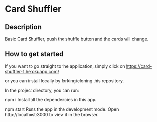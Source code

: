 # Card Shuffler

## Description
Basic Card Shuffler, push the shuffle button and the cards will change.

## How to get started

If you want to go straight to the application, simply click on https://card-shuffler-1.herokuapp.com/

or you can install locally by forking/cloning this repository.

In the project directory, you can run:

npm i
Install all the dependencies in this app.

npm start
Runs the app in the development mode.
Open http://localhost:3000 to view it in the browser.


